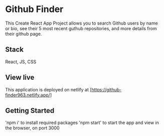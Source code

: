 # Github Finder

This Create React App Project allows you to search Github users by name or bio, see their 5 most recent guthub repositories, and more details from their github page.

## Stack

React, JS, CSS

## View live

This application is deployed on netlify at [https://github-finder963.netlify.app/]

## Getting Started

'npm i' to install required packages
'npm start' to start the app and view in the browser, on port 3000
